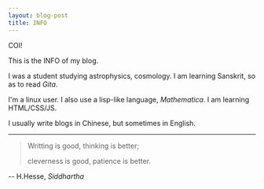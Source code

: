 ```yaml
---
layout: blog-post
title: INFO
---
```



COI!

This is the INFO of my blog.

I was a student studying astrophysics, cosmology. I am learning Sanskrit, so as to read _Gita_.

I'm a linux user. I also use a lisp-like language, _Mathematica_. I am learning HTML/CSS/JS.

I usually write blogs in Chinese, but sometimes in English.

<hr>

> Writting is good, thinking is better;
> 
> cleverness is good, patience is better.

-- H.Hesse, _Siddhartha_
